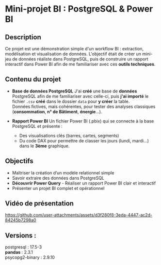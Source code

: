 # Mini-projet BI : PostgreSQL & Power BI

## Description

Ce projet est une démonstration simple d'un workflow BI : extraction, modélisation et visualisation de données. L'objectif était de créer un mini-jeu de données réaliste dans PostgreSQL, puis de construire un rapport interactif dans Power BI afin de me familiariser avec ces **outils techniques**.

## Contenu du projet

- **Base de données PostgreSQL** J'ai **créé** une base de **données** PostgreSQL afin de me familiariser avec celle-ci, puis **j'ai importé** le fichier `.csv` **créé** dans le dossier `data` pour **y créer** la table.  
  Données fictives, mais cohérentes, pour tester des analyses classiques (**consommation**, **n° de Bâtiment**, **énergie**...).

- **Rapport Power BI** Un fichier Power BI (.pbix) qui se connecte à la base PostgreSQL et présente :  
  - Des visualisations clés (barres, cartes, segments)  
  - Du code DAX pour permettre de classer les jours (lundi, mardi...) dans le **3ème** graphique.

## Objectifs

- Maîtriser la création d’un modèle relationnel simple  
- Savoir extraire des données dans PostgreSQL
- **Découvrir Power Query** - Réaliser un rapport Power BI clair et interactif  
- Présenter un projet BI complet et opérationnel

## Vidéo de présentation

https://github.com/user-attachments/assets/d3f280f8-3eda-4447-ac2d-84245b7298a0

## Versions :
postgresql :       17.5-3  
**pandas** :           2.3.1  
psycopg2-binary : 2.9.10
